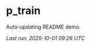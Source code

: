 # p_train

Auto-updating README demo.

<!--START_SECTION:status-->
_Last run: 2025-10-01 09:26 UTC_
<!--END_SECTION:status-->













































































































































































































































































































































































































































































































































































































































































































































































































































































































